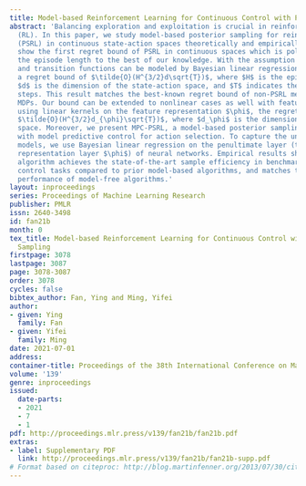 ```yaml
---
title: Model-based Reinforcement Learning for Continuous Control with Posterior Sampling
abstract: 'Balancing exploration and exploitation is crucial in reinforcement learning
  (RL). In this paper, we study model-based posterior sampling for reinforcement learning
  (PSRL) in continuous state-action spaces theoretically and empirically. First, we
  show the first regret bound of PSRL in continuous spaces which is polynomial in
  the episode length to the best of our knowledge. With the assumption that reward
  and transition functions can be modeled by Bayesian linear regression, we develop
  a regret bound of $\tilde{O}(H^{3/2}d\sqrt{T})$, where $H$ is the episode length,
  $d$ is the dimension of the state-action space, and $T$ indicates the total time
  steps. This result matches the best-known regret bound of non-PSRL methods in linear
  MDPs. Our bound can be extended to nonlinear cases as well with feature embedding:
  using linear kernels on the feature representation $\phi$, the regret bound becomes
  $\tilde{O}(H^{3/2}d_{\phi}\sqrt{T})$, where $d_\phi$ is the dimension of the representation
  space. Moreover, we present MPC-PSRL, a model-based posterior sampling algorithm
  with model predictive control for action selection. To capture the uncertainty in
  models, we use Bayesian linear regression on the penultimate layer (the feature
  representation layer $\phi$) of neural networks. Empirical results show that our
  algorithm achieves the state-of-the-art sample efficiency in benchmark continuous
  control tasks compared to prior model-based algorithms, and matches the asymptotic
  performance of model-free algorithms.'
layout: inproceedings
series: Proceedings of Machine Learning Research
publisher: PMLR
issn: 2640-3498
id: fan21b
month: 0
tex_title: Model-based Reinforcement Learning for Continuous Control with Posterior
  Sampling
firstpage: 3078
lastpage: 3087
page: 3078-3087
order: 3078
cycles: false
bibtex_author: Fan, Ying and Ming, Yifei
author:
- given: Ying
  family: Fan
- given: Yifei
  family: Ming
date: 2021-07-01
address:
container-title: Proceedings of the 38th International Conference on Machine Learning
volume: '139'
genre: inproceedings
issued:
  date-parts:
  - 2021
  - 7
  - 1
pdf: http://proceedings.mlr.press/v139/fan21b/fan21b.pdf
extras:
- label: Supplementary PDF
  link: http://proceedings.mlr.press/v139/fan21b/fan21b-supp.pdf
# Format based on citeproc: http://blog.martinfenner.org/2013/07/30/citeproc-yaml-for-bibliographies/
---
```

